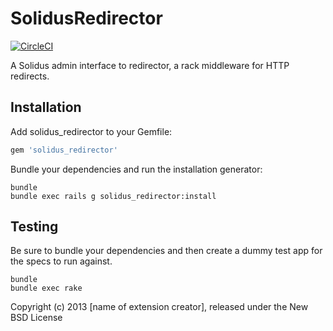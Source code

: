 SolidusRedirector
===============

[![CircleCI](https://circleci.com/gh/solidusio-contrib/solidus_redirector.svg?style=svg)](https://circleci.com/gh/solidusio-contrib/solidus_redirector)

A Solidus admin interface to redirector, a rack middleware for HTTP redirects.

Installation
------------

Add solidus_redirector to your Gemfile:

```ruby
gem 'solidus_redirector'
```

Bundle your dependencies and run the installation generator:

```shell
bundle
bundle exec rails g solidus_redirector:install
```

Testing
-------

Be sure to bundle your dependencies and then create a dummy test app for the specs to run against.

```shell
bundle
bundle exec rake
```

Copyright (c) 2013 [name of extension creator], released under the New BSD License
